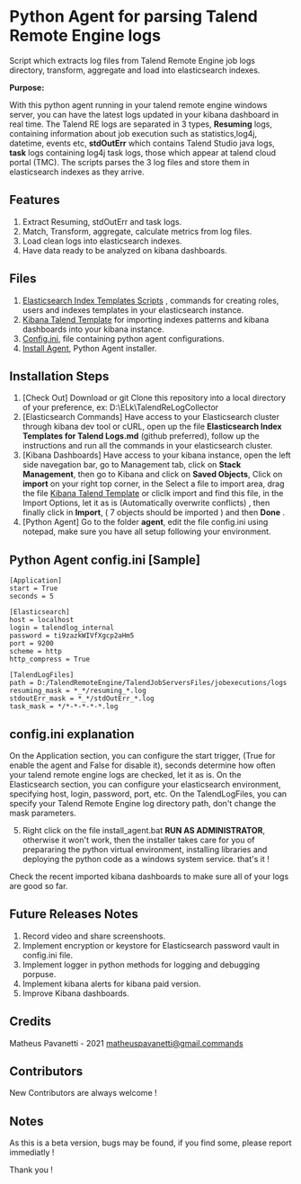 # Python Agent for parsing Talend Remote Engine logs
Script which extracts log files from Talend Remote Engine job logs directory, transform, aggregate and load into elasticsearch indexes.

**Purpose:**

With this python agent running in your talend remote engine windows server, you can have the latest logs updated in your kibana dashboard in real time.
The Talend RE logs are separated in 3 types, **Resuming** logs, containing information about job execution such as statistics,log4j, datetime, events etc, **stdOutErr** which contains Talend Studio java logs, **task** logs containing log4j task logs, those which appear at talend cloud portal (TMC).
The scripts parses the 3 log files and store them in elasticsearch indexes as they arrive.

## Features
1. Extract Resuming, stdOutErr and task logs.
2. Match, Transform, aggregate, calculate metrics from log files.
3. Load clean logs into elasticsearch indexes.
4. Have data ready to be analyzed on kibana dashboards.

## Files
1. [Elasticsearch Index Templates Scripts](Elasticsearch%20Index%20Templates%20for%20Talend%20Logs.md) , commands for creating roles, users and indexes templates in your elasticsearch instance.
2. [Kibana Talend Template](Kibana%20Talend%20Template.ndjson) for importing indexes patterns and kibana dashboards into your kibana instance.
3. [Config.ini](agent/config.ini), file containing python agent configurations.
4. [Install Agent](agent/install_agent.bat), Python Agent installer.

## Installation Steps
1. [Check Out] Download or git Clone this repository into a local directory of your preference, ex: D:\ELk\TalendReLogCollector 
2. [Elasticsearch Commands] Have access to your Elasticsearch cluster through kibana dev tool or cURL, open up the file **Elasticsearch Index Templates for Talend Logs.md** (github preferred), follow up the instructions and run all the commands in your elasticsearch cluster.
3. [Kibana Dashboards] Have access to your kibana instance, open the left side navegation bar, go to Management tab, click on **Stack Management**, then go to Kibana and click on **Saved Objects**, Click on **import** on your right top corner, in the Select a file to import area, drag the file [Kibana Talend Template](Kibana%20Talend%20Template.ndjson) or cliclk import and find this file, in the Import Options, let it as is (Automatically overwrite conflicts) , then finally click in **Import**, ( 7 objects should be imported ) and then **Done** .
4. [Python Agent] Go to the folder **agent**, edit the file config.ini using notepad, make sure you have all setup following your environment.

## Python Agent config.ini [Sample]
```
[Application]
start = True
seconds = 5

[Elasticsearch]
host = localhost
login = talendlog_internal
password = ti9zazkWIVfXgcp2aHm5
port = 9200
scheme = http
http_compress = True

[TalendLogFiles]
path = D:/TalendRemoteEngine/TalendJobServersFiles/jobexecutions/logs
resuming_mask = *_*/resuming_*.log
stdoutErr_mask = *_*/stdOutErr_*.log
task_mask = */*-*-*-*-*.log
```
## config.ini explanation
On the Application section, you can configure the start trigger, (True for enable the agent and False for disable it), seconds determine how often your talend remote engine logs are checked, let it as is.
On the Elasticsearch section, you can configure your elasticsearch environment, specifying host, login, password, port, etc.
On the TalendLogFiles, you can specify your Talend Remote Engine log directory path, don't change the mask parameters.

5. Right click on the file install_agent.bat **RUN AS ADMINISTRATOR**, otherwise it won't work, then the installer takes care for you of prepararing the python virtual environment, installing libraries and deploying the python code as a windows system service. that's it !

Check the recent imported kibana dashboards to make sure all of your logs are good so far.

## Future Releases Notes
1. Record video and share screenshoots.
2. Implement encryption or keystore for Elasticsearch password vault in config.ini file.
3. Implement logger in python methods for logging and debugging porpuse.
4. Implement kibana alerts for kibana paid version.
5. Improve Kibana dashboards.

## Credits
Matheus Pavanetti - 2021
matheuspavanetti@gmail.commands

## Contributors
New Contributors are always welcome !

## Notes
As this is a beta version, bugs may be found, if you find some, please report immediatly !

Thank you !

